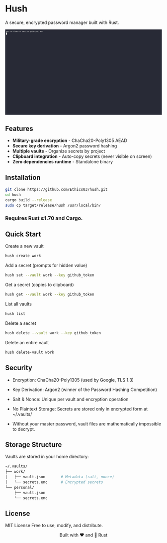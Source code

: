 # Hush

A secure, encrypted password manager built with Rust.


![Hush Demo](public/hushdemo.gif)


## Features

- **Military-grade encryption** - ChaCha20-Poly1305 AEAD
- **Secure key derivation** - Argon2 password hashing
- **Multiple vaults** - Organize secrets by project
- **Clipboard integration** - Auto-copy secrets (never visible on screen)
- **Zero dependencies runtime** - Standalone binary

## Installation



```bash
git clone https://github.com/Ethics03/hush.git
cd hush
cargo build --release
sudo cp target/release/hush /usr/local/bin/
```
### Requires Rust ≥1.70 and Cargo.


## Quick Start


Create a new vault

```bash
hush create work
```


Add a secret (prompts for hidden value)

```bash
hush set --vault work --key github_token
```


Get a secret (copies to clipboard)

```bash
hush get --vault work --key github_token

```

List all vaults

```bash
hush list
```

Delete a secret

```bash
hush delete --vault work --key github_token
```


Delete an entire vault

```bash
hush delete-vault work
```


## Security

- Encryption: ChaCha20-Poly1305 (used by Google, TLS 1.3)

- Key Derivation: Argon2 (winner of the Password Hashing Competition)

- Salt & Nonce: Unique per vault and encryption operation

- No Plaintext Storage: Secrets are stored only in encrypted form at ~/.vaults/

- Without your master password, vault files are mathematically impossible to decrypt.


## Storage Structure

Vaults are stored in your home directory:

```bash
~/.vaults/
├── work/
│   ├── vault.json       # Metadata (salt, nonce)
│   └── secrets.enc      # Encrypted secrets
└── personal/
    ├── vault.json
    └── secrets.enc
```


## License

MIT License
Free to use, modify, and distribute.

<p align="center"> Built with ❤️ and 🦀 Rust </p>
